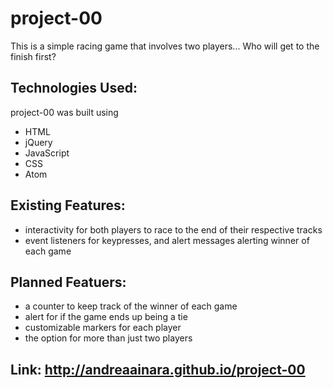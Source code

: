 # project-00
This is a simple racing game that involves two players... Who will get to the finish first?

## Technologies Used:
  project-00 was built using 
  * HTML 
  * jQuery
  * JavaScript
  * CSS
  * Atom

## Existing Features:
  * interactivity for both players to race to the end of their respective tracks
  * event listeners for keypresses, and alert messages alerting winner of each game
  
## Planned Featuers:
  * a counter to keep track of the winner of each game
  * alert for if the game ends up being a tie
  * customizable markers for each player
  * the option for more than just two players
  
## Link: http://andreaainara.github.io/project-00
